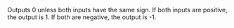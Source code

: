 
[comment]: # (BooleanCanvasModule)
Outputs 0 unless both inputs have the same sign. If both inputs are positive, the output is 1. If both are negative, the output is -1.